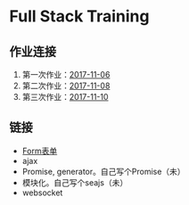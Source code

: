# Full Stack Training
## 作业连接

1. 第一次作业：[2017-11-06](https://github.com/1024zhangli/full-stack-training/tree/master/2017-11-06)
2. 第二次作业：[2017-11-08](https://github.com/1024zhangli/full-stack-training/tree/master/2017-11-08)
3. 第三次作业：[2017-11-10](https://github.com/1024zhangli/full-stack-training/tree/master/2017-11-10)

## 链接
* [Form表单](https://github.com/1024zhangli/full-stack-training/blob/master/codeReview/2017-11-10/Form%E8%A1%A8%E5%8D%95.md)
* ajax
* Promise, generator。自己写个Promise（未）
* 模块化。自己写个seajs（未）
* websocket
